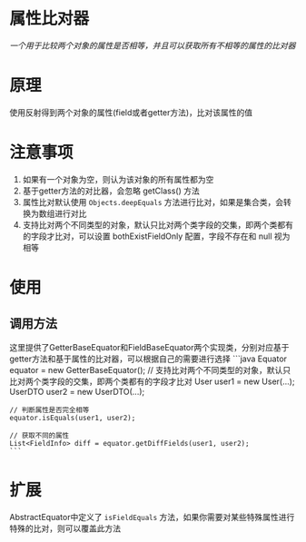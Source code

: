 # 属性比对器

*一个用于比较两个对象的属性是否相等，并且可以获取所有不相等的属性的比对器*

# 原理

使用反射得到两个对象的属性(field或者getter方法)，比对该属性的值

# 注意事项

1. 如果有一个对象为空，则认为该对象的所有属性都为空
2. 基于getter方法的对比器，会忽略 getClass() 方法
3. 属性比对默认使用 `Objects.deepEquals` 方法进行比对，如果是集合类，会转换为数组进行对比
4. 支持比对两个不同类型的对象，默认只比对两个类字段的交集，即两个类都有的字段才比对，可以设置 bothExistFieldOnly 配置，字段不存在和 null 视为相等

# 使用
## 调用方法

这里提供了GetterBaseEquator和FieldBaseEquator两个实现类，分别对应基于getter方法和基于属性的比对器，可以根据自己的需要进行选择
    ```java
    Equator equator = new GetterBaseEquator();
    // 支持比对两个不同类型的对象，默认只比对两个类字段的交集，即两个类都有的字段才比对
    User user1 = new User(...);
    UserDTO user2 = new UserDTO(...);
    
    // 判断属性是否完全相等
    equator.isEquals(user1, user2);
    
    // 获取不同的属性
    List<FieldInfo> diff = equator.getDiffFields(user1, user2);
    ```

# 扩展

AbstractEquator中定义了 `isFieldEquals` 方法，如果你需要对某些特殊属性进行特殊的比对，则可以覆盖此方法

